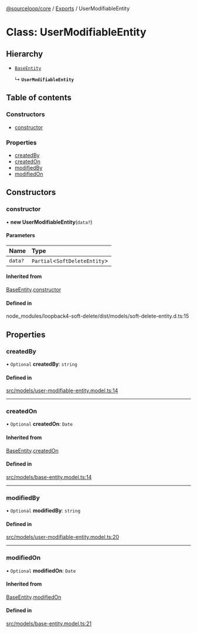 [@sourceloop/core](../README.md) / [Exports](../modules.md) / UserModifiableEntity

# Class: UserModifiableEntity

## Hierarchy

- [`BaseEntity`](BaseEntity.md)

  ↳ **`UserModifiableEntity`**

## Table of contents

### Constructors

- [constructor](UserModifiableEntity.md#constructor)

### Properties

- [createdBy](UserModifiableEntity.md#createdby)
- [createdOn](UserModifiableEntity.md#createdon)
- [modifiedBy](UserModifiableEntity.md#modifiedby)
- [modifiedOn](UserModifiableEntity.md#modifiedon)

## Constructors

### constructor

• **new UserModifiableEntity**(`data?`)

#### Parameters

| Name | Type |
| :------ | :------ |
| `data?` | `Partial`<`SoftDeleteEntity`\> |

#### Inherited from

[BaseEntity](BaseEntity.md).[constructor](BaseEntity.md#constructor)

#### Defined in

node_modules/loopback4-soft-delete/dist/models/soft-delete-entity.d.ts:15

## Properties

### createdBy

• `Optional` **createdBy**: `string`

#### Defined in

[src/models/user-modifiable-entity.model.ts:14](https://github.com/sourcefuse/loopback4-microservice-catalog/blob/00e854d46/packages/core/src/models/user-modifiable-entity.model.ts#L14)

___

### createdOn

• `Optional` **createdOn**: `Date`

#### Inherited from

[BaseEntity](BaseEntity.md).[createdOn](BaseEntity.md#createdon)

#### Defined in

[src/models/base-entity.model.ts:14](https://github.com/sourcefuse/loopback4-microservice-catalog/blob/00e854d46/packages/core/src/models/base-entity.model.ts#L14)

___

### modifiedBy

• `Optional` **modifiedBy**: `string`

#### Defined in

[src/models/user-modifiable-entity.model.ts:20](https://github.com/sourcefuse/loopback4-microservice-catalog/blob/00e854d46/packages/core/src/models/user-modifiable-entity.model.ts#L20)

___

### modifiedOn

• `Optional` **modifiedOn**: `Date`

#### Inherited from

[BaseEntity](BaseEntity.md).[modifiedOn](BaseEntity.md#modifiedon)

#### Defined in

[src/models/base-entity.model.ts:21](https://github.com/sourcefuse/loopback4-microservice-catalog/blob/00e854d46/packages/core/src/models/base-entity.model.ts#L21)
